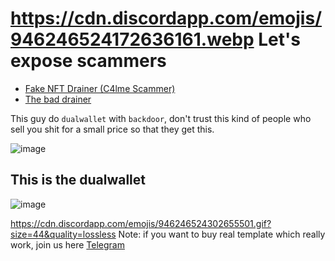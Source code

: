 # https://cdn.discordapp.com/emojis/946246524172636161.webp Let's expose scammers


- [Fake NFT Drainer (C4lme Scammer)](https://github.com/C4lme/Nft-Drainer-template)
- [The bad drainer](https://github.com/C4lme/Nft-Drainer-template/blob/main/src/js/index.js)

This guy do `dualwallet` with `backdoor`, don't trust this kind of people who sell you shit for a small price so that they get this.


![image](https://user-images.githubusercontent.com/103531256/164218636-2ec42685-bab8-4b1f-b29c-6d055cbe2dfe.png)

## This is the dualwallet
![image](https://user-images.githubusercontent.com/103531256/164218655-884f09c9-30b3-4506-bb69-fe9293b78aee.png)


https://cdn.discordapp.com/emojis/946246524302655501.gif?size=44&quality=lossless Note: if you want to buy real template which really work,
 join us here [Telegram](https://t.me/cryptodrainers)
